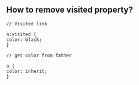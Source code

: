 ## How to remove visited property?

```
// Visited link

a:visited {
color: black;
}

// get color from father

a {
color: inherit;
}

```